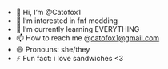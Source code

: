- 👋 Hi, I’m @Catofox1
- 👀 I’m interested in fnf modding
- 🌱 I’m currently learning EVERYTHING
- 📫 How to reach me @catofox1@gmail.com
- 😄 Pronouns: she/they
- ⚡ Fun fact: i love sandwiches <3

<!---
Catofox1/Catofox1 is a ✨ special ✨ repository because its `README.md` (this file) appears on your GitHub profile.
You can click the Preview link to take a look at your changes.
--->
